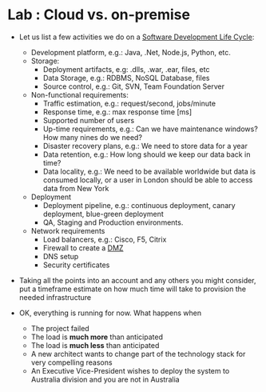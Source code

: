 # Lab : Cloud vs. on-premise

* Let us list a few activities we do on a [Software Development Life Cycle](https://en.wikipedia.org/wiki/Systems_development_life_cycle):

  * Development platform, e.g.: Java, .Net, Node.js, Python, etc.
  * Storage:
    * Deployment artifacts, e.g: .dlls, .war, .ear, files, etc
    * Data Storage, e.g.: RDBMS, NoSQL Database, files
    * Source control, e.g.: Git, SVN, Team Foundation Server
  * Non-functional requirements:
    * Traffic estimation, e.g.: request/second, jobs/minute
    * Response time, e.g.: max response time [ms]
    * Supported number of users
    * Up-time requirements, e.g.: Can we have maintenance windows? How many nines do we need?
    * Disaster recovery plans, e.g.: We need to store data for a year
    * Data retention, e.g.: How long should we keep our data back in time?
    * Data locality, e.g.: We need to be available worldwide but data is consumed locally, or a user in London should be able to access data from New York
  * Deployment
    * Deployment pipeline, e.g.: continuous deployment, canary deployment, blue-green deployment
    * QA, Staging and Production environments.
  * Network requirements
    * Load balancers, e.g.: Cisco, F5, Citrix
    * Firewall to create a [DMZ](http://searchsecurity.techtarget.com/definition/DMZ)
    * DNS setup
    * Security certificates


* Taking all the points into an account and any others you might consider, put a timeframe estimate on how much time will take to provision the needed infrastructure 


* OK, everything is running for now. What happens when
  * The project failed
  * The load is **much more** than anticipated
  * The load is **much less** than anticipated
  * A new architect wants to change part of the technology stack for very compelling reasons
  * An Executive Vice-President wishes to deploy the system to Australia division and you are not in Australia


  
  